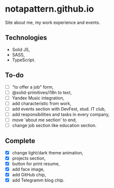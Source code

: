 # notapattern.github.io

Site about me, my work experience and events.

## Technologies

- Solid JS,
- SASS,
- TypeScript.

## To-do

- [ ] "to offer a job" form,
- [ ] @solid-primitives/i18n to text,
- [ ] Yandex Music integration,
- [ ] add characteristic from work,
- [ ] add events section with DevFest, stud. IT club,
- [ ] add responsibilities and tasks in every company,
- [ ] move 'about me section' to end,
- [ ] change job section like education section.

## Complete
- [x] change light/dark theme animation,
- [x] projects section,
- [x] button for print resume,
- [x] add face image,
- [x] add GitHub chip,
- [x] add Telegramm blog chip.
